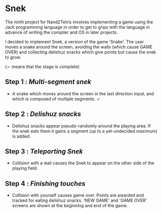 # Snek #
The ninth project for Nand2Tetris involves implementing a game using the Jack programming language in order to get to grips with the language in advance of writing the compiler and OS in later projects.

I decided to implement Snek, a version of the game 'Snake'. The user moves a snake around the screen, avoiding the walls (which cause GAME OVER) and collecting delishuz snacks which give points but cause the snek to grow.

(✓ means that the stage is complete)

Step 1 : *Multi-segment snek* 
--------
* A snake which moves around the screen in the last direction input, and which is composed of multiple segments. ✓ 

Step 2 : *Delishuz snacks* 
--------
* Delishuz snacks appear pseudo-randomly around the playing area. If the snek eats them it gains a segment (up to a yet-undecided maximum) is added.

Step 3 : *Teleporting Snek* 
--------
* Collision with a wall causes the Snek to appear on the other side of the playing field.

Step 4 : *Finishing touches* 
--------
* Collision with yourself causes game over. Points are awarded and tracked for eating delishuz snacks. 'NEW GAME' and 'GAME OVER' screens are shown at the beginning and end of the game.
